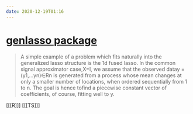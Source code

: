 ```yaml
---
date: 2020-12-19T01:16
---
```


# [genlasso package](https://cran.r-project.org/web/packages/genlasso/vignettes/article.pdf)

> A  simple  example  of  a  problem  which  fits  naturally  into  the  generalized  lasso  structure  is the  1d  fused  lasso.   In  the  common  signal  approximator  case,X=I,  we  assume  that the observed datay = (y1,...yn)∈Rn is generated from a process whose mean changes at only a smaller number of locations, when ordered sequentially from 1 to n.  The goal is hence tofind a piecewise constant vector of coefficients, of course, fitting well to y.

[[[R]]]
[[[TS]]]
